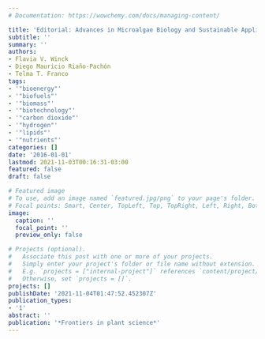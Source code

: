 ```yaml
---
# Documentation: https://wowchemy.com/docs/managing-content/

title: 'Editorial: Advances in Microalgae Biology and Sustainable Applications.'
subtitle: ''
summary: ''
authors:
- Flavia V. Winck
- Diego Mauricio Riaño-Pachón
- Telma T. Franco
tags:
- '"bioenergy"'
- '"biofuels"'
- '"biomass"'
- '"biotechnology"'
- '"carbon dioxide"'
- '"hydrogen"'
- '"lipids"'
- '"nutrients"'
categories: []
date: '2016-01-01'
lastmod: 2021-11-03T00:16:31-03:00
featured: false
draft: false

# Featured image
# To use, add an image named `featured.jpg/png` to your page's folder.
# Focal points: Smart, Center, TopLeft, Top, TopRight, Left, Right, BottomLeft, Bottom, BottomRight.
image:
  caption: ''
  focal_point: ''
  preview_only: false

# Projects (optional).
#   Associate this post with one or more of your projects.
#   Simply enter your project's folder or file name without extension.
#   E.g. `projects = ["internal-project"]` references `content/project/deep-learning/index.md`.
#   Otherwise, set `projects = []`.
projects: []
publishDate: '2021-11-04T01:47:52.452307Z'
publication_types:
- '1'
abstract: ''
publication: '*Frontiers in plant science*'
---
```

